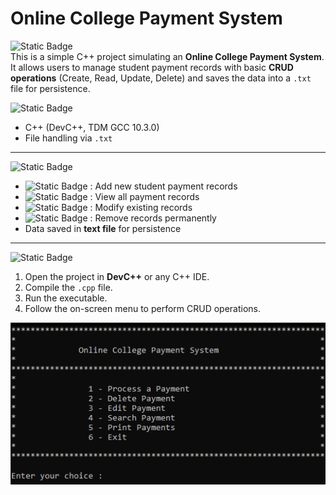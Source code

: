 # Online College Payment System

![Static Badge](https://img.shields.io/badge/Description-orange?style=flat)  
This is a simple C++ project simulating an **Online College Payment System**. It allows users to manage student payment records with basic **CRUD operations** (Create, Read, Update, Delete) and saves the data into a `.txt` file for persistence.

![Static Badge](https://img.shields.io/badge/Developed%20With-indigo?style=flat)  
- C++ (DevC++, TDM GCC 10.3.0)  
- File handling via `.txt`  

---

![Static Badge](https://img.shields.io/badge/Features-cyan?style=flat)
- ![Static Badge](https://img.shields.io/badge/Create-red?style=flat) : Add new student payment records  
- ![Static Badge](https://img.shields.io/badge/Read-green?style=flat) : View all payment records  
- ![Static Badge](https://img.shields.io/badge/Update-blue?style=flat) : Modify existing records  
- ![Static Badge](https://img.shields.io/badge/Update-purple?style=flat) : Remove records permanently  
- Data saved in **text file** for persistence  

---

![Static Badge](https://img.shields.io/badge/How%20to%20Run-magenta?style=flat)
1. Open the project in **DevC++** or any C++ IDE.  
2. Compile the `.cpp` file.  
3. Run the executable.  
4. Follow the on-screen menu to perform CRUD operations.  

![Project Screenshot](image.png)
